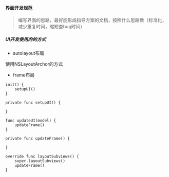 #### 界面开发规范



> 编写界面的思路，最好能形成指导方案的文档，按照什么思路做（标准化，减少重复时间，缩短查bug时间）

##### UI开发使用的的方式

* autolayout布局

使用NSLayoutArchor的方式

* frame布局

```
init() {
	setupUI()
}

private func setupUI() {

}

func updateUI(model) {
	updateFrame()
}

private func updateFrame() {

}

override func layoutSubviews() {
	super.layoutSubviews()
	updateFrame()
}

```